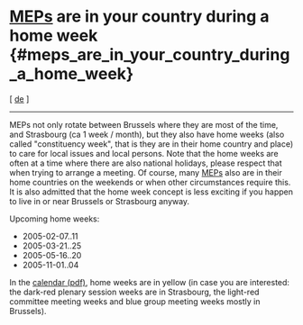 # [MEPs](MEPs "wikilink") are in your country during a home week {#meps_are_in_your_country_during_a_home_week}

\[ [ de](MepAtHomeDe "wikilink") \]

------------------------------------------------------------------------

MEPs not only rotate between Brussels where they are most of the time,
and Strasbourg (ca 1 week / month), but they also have home weeks (also
called \"constituency week\", that is they are in their home country and
place) to care for local issues and local persons. Note that the home
weeks are often at a time where there are also national holidays, please
respect that when trying to arrange a meeting. Of course, many
[MEPs](MEPs "wikilink") also are in their home countries on the weekends
or when other circumstances require this. It is also admitted that the
home week concept is less exciting if you happen to live in or near
Brussels or Strasbourg anyway.

Upcoming home weeks:

-   2005-02-07..11
-   2005-03-21..25
-   2005-05-16..20
-   2005-11-01..04

In the [calendar
(pdf)](http://www.europarl.eu.int/plenary/cal2005_en.pdf "wikilink"),
home weeks are in yellow (in case you are interested: the dark-red
plenary session weeks are in Strasbourg, the light-red committee meeting
weeks and blue group meeting weeks mostly in Brussels).
